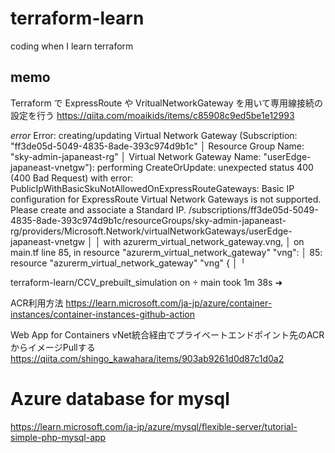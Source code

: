 # terraform-learn
coding when I learn terraform

## memo
Terraform で ExpressRoute や VritualNetworkGateway を用いて専用線接続の設定を行う
https://qiita.com/moaikids/items/c85908c9ed5be1e12993

*error*
 Error: creating/updating Virtual Network Gateway (Subscription: "ff3de05d-5049-4835-8ade-393c974d9b1c"
│ Resource Group Name: "sky-admin-japaneast-rg"
│ Virtual Network Gateway Name: "userEdge-japaneast-vnetgw"): performing CreateOrUpdate: unexpected status 400 (400 Bad Request) with error: PublicIpWithBasicSkuNotAllowedOnExpressRouteGateways: Basic IP configuration for ExpressRoute Virtual Network Gateways is not supported. Please create and associate a Standard IP. /subscriptions/ff3de05d-5049-4835-8ade-393c974d9b1c/resourceGroups/sky-admin-japaneast-rg/providers/Microsoft.Network/virtualNetworkGateways/userEdge-japaneast-vnetgw
│ 
│   with azurerm_virtual_network_gateway.vng,
│   on main.tf line 85, in resource "azurerm_virtual_network_gateway" "vng":
│   85: resource "azurerm_virtual_network_gateway" "vng" {
│ 
╵

terraform-learn/CCV_prebuilt_simulation on  main took 1m 38s 
➜ 

ACR利用方法
https://learn.microsoft.com/ja-jp/azure/container-instances/container-instances-github-action

Web App for Containers vNet統合経由でプライベートエンドポイント先のACRからイメージPullする
https://qiita.com/shingo_kawahara/items/903ab9261d0d87c1d0a2

# Azure database for mysql
https://learn.microsoft.com/ja-jp/azure/mysql/flexible-server/tutorial-simple-php-mysql-app
